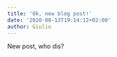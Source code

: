 ```yaml
---
title: 'Ok, new blog post!'
date: '2020-08-13T19:14:12+02:00'
author: Giulio
---
```

New post, who dis?